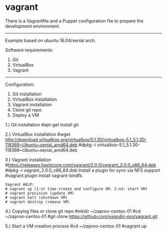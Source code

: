 # vagrant

There is a Vagrantfile and a Puppet configuration file to prepare the development environment.

____________________________________________________________________________________________________________

Example based on ubuntu 16.04/xenial arch.

Software requirements:
1. Git
2. VirtualBox
3. Vagrant

____________________________________________________________________________________________________________

Configuration:
1. Git installation
2. VirtualBox installation
3. Vagrant installation
4. Clone git repo
5. Deploy a VM

1.) Git installation
#apt-get install git

2.) VirtualBox installation
#wget http://download.virtualbox.org/virtualbox/5.1.30/virtualbox-5.1_5.1.30-118389~Ubuntu~xenial_amd64.deb
#dpkg -i virtualbox-5.1_5.1.30-118389~Ubuntu~xenial_amd64.deb

3.) Vagrant installation
#https://releases.hashicorp.com/vagrant/2.0.0/vagrant_2.0.0_x86_64.deb
#dpkg -i vagrant_2.0.0_x86_64.deb
    Install a plugin for sync via NFS support
#vagrant plugin install vagrant-bindfs

    Vagrant HELP:
    # vagrant up (1-st time create and configure VM. 2-nd: start VM)
    # vagrant provision (update VM)
    # vagrant halt (shutdown VM)
    # vagrant destroy (remove VM)

4.) Copying files or clone git repo
#mkdir ~/zaproo-centos-01
#cd ~/zaproo-centos-01
#git clone https://github.com/yagodin-pro/vagrant.git

5.) Start a VM creation process
#cd ~/zaproo-centos-01
#vagrant up
